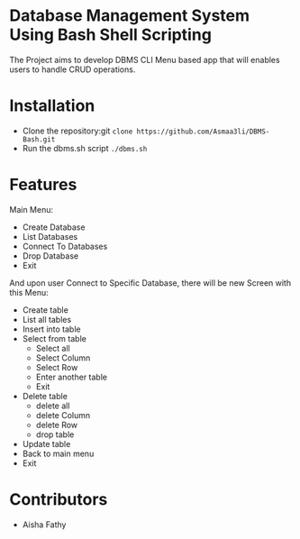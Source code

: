 # Database Management System Using Bash Shell Scripting
The Project aims to develop DBMS CLI Menu based app that will enables users to handle CRUD operations.

# Installation
* Clone the repository:git `clone https://github.com/Asmaa3li/DBMS-Bash.git`
* Run the dbms.sh script `./dbms.sh`

# Features 
Main Menu:
* Create Database
* List Databases
* Connect To Databases
* Drop Database
* Exit
 
And upon user Connect to Specific Database, there will be new Screen with this Menu:
* Create table
* List all tables
* Insert into table
* Select from table
    * Select all
    * Select Column
    * Select Row
    * Enter another table
    * Exit
* Delete table
    * delete all
    * delete Column
    * delete Row
    * drop table 
* Update table
* Back to main menu
* Exit

# Contributors 

* Aisha Fathy

